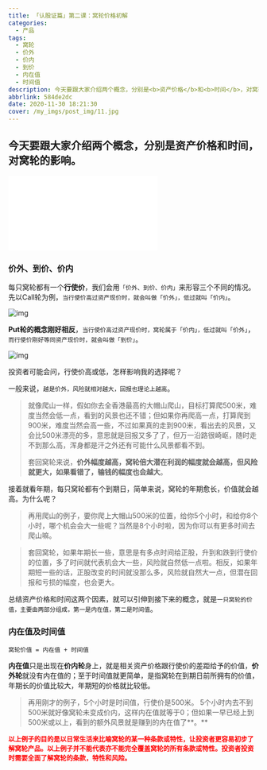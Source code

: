 ```yaml
---
title: 「认股证篇」第二课：窝轮价格初解
categories:
  - 产品
tags:
  - 窝轮
  - 价外
  - 价内
  - 到价
  - 内在值
  - 时间值
description: 今天要跟大家介绍两个概念，分别是<b>资产价格</b>和<b>时间</b>，对窝轮的影响。
abbrlink: 584de2dc
date: 2020-11-30 18:21:30
cover: /my_imgs/post_img/11.jpg
---
```


## 今天要跟大家介绍两个概念，分别是**资产价格**和**时间**，对窝轮的影响。

<div class="bilibili">
    <iframe src="//player.bilibili.com/player.html?aid=885260723&bvid=BV15K4y1j7N5&cid=258319512&page=1" scrolling="no" border="0" frameborder="no" framespacing="0" allowfullscreen="true"> </iframe>
</div>

### 价外、到价、价内

每只窝轮都有一个**行使价**，我们会用`「价外、到价、价内」`来形容三个不同的情况。先以Call轮为例，`当行使价高过资产现价时，就会叫做「价外」，低过就叫「价内」`。

![img](https://cdn.jsdelivr.net/gh/baodongfan/baodongfan.github.io/posts/584de2dc/1.png)

**Put轮的概念刚好相反**，`当行使价高过资产现价时，窝轮属于「价内」，低过就叫「价外」`，`而行使价刚好等同资产现价时，就会叫做「到价」`。

![img](https://cdn.jsdelivr.net/gh/baodongfan/baodongfan.github.io/posts/584de2dc/2.png)

投资者可能会问，行使价高或低，怎样影响我的选择呢？

一般来说，`越是价外，风险就相对越大，回报也理论上越高`。

> 就像爬山一样，假如你去全香港最高的大帽山爬山，目标打算爬500米，难度当然会低一点，看到的风景也还不错；但如果你再爬高一点，打算爬到900米，难度当然会高一些，不过如果真的走到900米，看出去的风景，又会比500米漂亮的多，意思就是回报又多了了，但万一沿路很崎岖，随时走不到那么高，浑身都是汗之外还有可能什么风景都看不到。
>
> 套回窝轮来说，**价外幅度越高，窝轮倍大潜在利润的幅度就会越高，但风险就更大，如果看错了，输钱的幅度也会越大**。

接着就看年期，每只窝轮都有个到期日，简单来说，窝轮的年期愈长，价值就会越高。为什么呢？

> 再用爬山的例子，要你爬上大帽山500米的位置，给你5个小时，和给你8个小时，哪个机会会大一些呢？当然是8个小时啦，因为你可以有更多时间去爬山嘛。

> 套回窝轮，如果年期长一些，意思是有多点时间给正股，升到和跌到行使价的位置，多了时间就代表机会大一些，风险就自然低一点啦。相反，如果年期短一些的话，正股改变的时间就没那么多，风险就自然大一点，但潜在回报和亏损的幅度，也会更大。

总结资产价格和时间这两个因素，就可以引伸到接下来的概念，就是`一只窝轮的价值，主要由两部分组成，第一是内在值，第二是时间值`。

### 内在值及时间值

`窝轮价值 = 内在值 + 时间值`

**内在值**只是出现在**价内轮**身上，就是相关资产价格跟行使价的差距给予的价值，**价外轮**就没有内在值的；至于时间值就更简单，是指窝轮在到期日前所拥有的价值，年期长的价值比较大，年期短的价格就比较低。

> 再用刚才的例子，5个小时是时间值，行使价是500米。 5个小时内去不到500米就好像窝轮未变成价内，这样内在值就等于0；但如果一早已经上到500米或以上，看到的额外风景就是赚到的内在值了**。**

<font size=2 color="red"><b>以上例子的目的是以日常生活来比喻窝轮的某一种条款或特性，让投资者更容易初步了解窝轮产品。以上例子并不能代表亦不能完全覆盖窝轮的所有条款或特性。投资者投资时需要全面了解窝轮的条款，特性和风险。</b></font>

